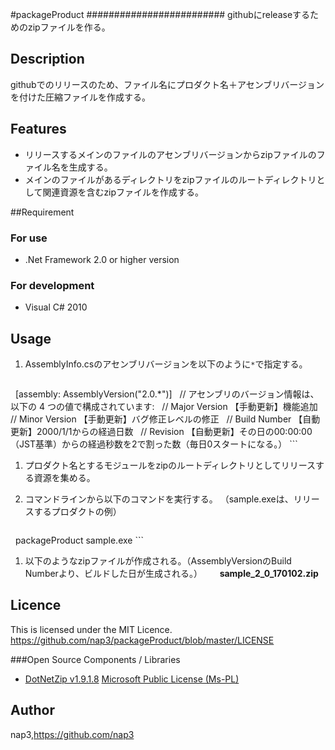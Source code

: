 #packageProduct #########################
githubにreleaseするためのzipファイルを作る。

## Description
githubでのリリースのため、ファイル名にプロダクト名＋アセンブリバージョンを付けた圧縮ファイルを作成する。


## Features
* リリースするメインのファイルのアセンブリバージョンからzipファイルのファイル名を生成する。
* メインのファイルがあるディレクトリをzipファイルのルートディレクトリとして関連資源を含むzipファイルを作成する。

##Requirement
### For use
* .Net Framework 2.0 or higher version

### For development
* Visual C# 2010


## Usage
1. AssemblyInfo.csのアセンブリバージョンを以下のように`*`で指定する。

    ```csharp
    [assembly: AssemblyVersion("2.0.*")]
    // アセンブリのバージョン情報は、以下の 4 つの値で構成されています:
    //      Major Version   【手動更新】機能追加
    //      Minor Version   【手動更新】バグ修正レベルの修正
    //      Build Number    【自動更新】2000/1/1からの経過日数
    //      Revision        【自動更新】その日の00:00:00（JST基準）からの経過秒数を2で割った数（毎日0スタートになる。）
    ```

1. プロダクト名とするモジュールをzipのルートディレクトリとしてリリースする資源を集める。

1. コマンドラインから以下のコマンドを実行する。  （sample.exeは、リリースするプロダクトの例）

    ```bat
    packageProduct sample.exe
    ```

1.  以下のようなzipファイルが作成される。（AssemblyVersionのBuild Numberより、ビルドした日が生成される。）        
     **sample_2_0_170102.zip** 



## Licence
This is licensed under the MIT Licence.     
<https://github.com/nap3/packageProduct/blob/master/LICENSE>


###Open Source Components / Libraries
* [DotNetZip v1.9.1.8](https://dotnetzip.codeplex.com/)  [Microsoft Public License (Ms-PL)](https://github.com/nap3/packageProduct/blob/master/packageProduct/Zip_Reduced/License.txt)

## Author
nap3,<https://github.com/nap3>

